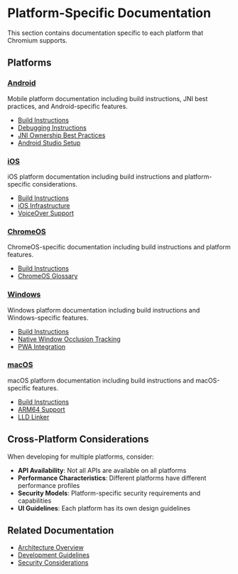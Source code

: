 # Platform-Specific Documentation

This section contains documentation specific to each platform that Chromium supports.

## Platforms

### [Android](android/)
Mobile platform documentation including build instructions, JNI best practices, and Android-specific features.

- [Build Instructions](android/android_build_instructions.md)
- [Debugging Instructions](android/android_debugging_instructions.md)
- [JNI Ownership Best Practices](android/android_jni_ownership_best_practices.md)
- [Android Studio Setup](android/android_studio.md)

### [iOS](ios/)
iOS platform documentation including build instructions and platform-specific considerations.

- [Build Instructions](ios/ios_build_instructions.md)
- [iOS Infrastructure](ios/ios_infra.md)
- [VoiceOver Support](ios/ios_voiceover.md)

### [ChromeOS](chromeos/)
ChromeOS-specific documentation including build instructions and platform features.

- [Build Instructions](chromeos/chromeos_build_instructions.md)
- [ChromeOS Glossary](chromeos/chromeos_glossary.md)

### [Windows](windows/)
Windows platform documentation including build instructions and Windows-specific features.

- [Build Instructions](windows/windows_build_instructions.md)
- [Native Window Occlusion Tracking](windows/windows_native_window_occlusion_tracking.md)
- [PWA Integration](windows/windows_pwa_integration.md)

### [macOS](mac/)
macOS platform documentation including build instructions and macOS-specific features.

- [Build Instructions](mac/mac_build_instructions.md)
- [ARM64 Support](mac/mac_arm64.md)
- [LLD Linker](mac/mac_lld.md)

## Cross-Platform Considerations

When developing for multiple platforms, consider:

- **API Availability**: Not all APIs are available on all platforms
- **Performance Characteristics**: Different platforms have different performance profiles
- **Security Models**: Platform-specific security requirements and capabilities
- **UI Guidelines**: Each platform has its own design guidelines

## Related Documentation

- [Architecture Overview](../architecture/overview.md)
- [Development Guidelines](../development/)
- [Security Considerations](../security/)
